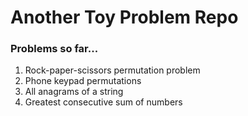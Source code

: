 # Another Toy Problem Repo

### Problems so far...

1. Rock-paper-scissors permutation problem
2. Phone keypad permutations
3. All anagrams of a string
4. Greatest consecutive sum of numbers
